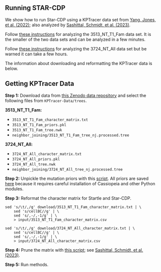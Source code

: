 Running STAR-CDP
----------------

We show how to run Star-CDP using a KPTracer data set from [Yang, Jones, et al. (2022)](https://doi.org/10.1016/j.cell.2022.04.015); also analyzed by [Sashittal, Schmidt, et al. (2023)](https://doi.org/10.1016/j.cels.2023.11.005).

Follow [these instructions](3513_NT_T1_Fam/README.md) for analyzing the 3513_NT_T1_Fam data set. It is the smaller of the two data sets and can be analyzed in a few minutes. 

Follow [these instructions](3724_NT_All/README.md) for analyzing the 3724_NT_All data set but be warned it can take a few hours.

The information about downloading and reformatting the KPTracer data is below.


Getting KPTracer Data
---------------------

**Step 1:** Download data from [this Zenodo data repository](https://zenodo.org/records/5847462) and select the following files from `KPTracer-Data/trees`.

**3513_NT_T1_Fam:**
* `3513_NT_T1_Fam_character_matrix.txt`
* `3513_NT_T1_Fam_priors.pkl`
* `3513_NT_T1_Fam_tree.nwk`
* `neighbor_joining/3513_NT_T1_Fam_tree_nj.processed.tree`

**3724_NT_All:**
* `3724_NT_All_character_matrix.txt`
* `3724_NT_All_priors.pkl`
* `3724_NT_All_tree.nwk`
* `neighbor_joining/3724_NT_All_tree_nj.processed.tree`

**Step 2:** Unpickle the mutation priors with this [script](tools/pickle2csv_priors.py). All priors are saved [here](kptracer-priors.tar.gz) because it requires careful installation of Cassiopeia and other Python modules.

**Step 3:** Reformat the character matrix for Startle and Star-CDP.
```
sed 's/\t/,/g' download/3513_NT_T1_Fam_character_matrix.txt | \
    sed 's/cellBC//g' | \
    sed 's/,-/,-1/g' | \
    > input/3513_NT_T1_Fam_character_matrix.csv

sed 's/\t/,/g' download/3724_NT_All_character_matrix.txt | \
    sed 's/cellBC//g' | \
    sed 's/,-/,-1/g' | \
    > input/3724_NT_All_character_matrix.csv
```

**Step 4:** Prune the matrix with [this script](https://github.com/raphael-group/startle/blob/main/scripts/prune.py); see [Sashittal, Schmidt, et al. (2023)](https://doi.org/10.1016/j.cels.2023.11.005).

**Step 5:** Run methods.
